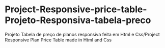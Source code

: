 # Project-Responsive-price-table-Projeto-Responsiva-tabela-preco
Projeto Tabela de preço de planos responsiva feita em Html e Css/Project Responsive Plan Price Table made in Html and Css
